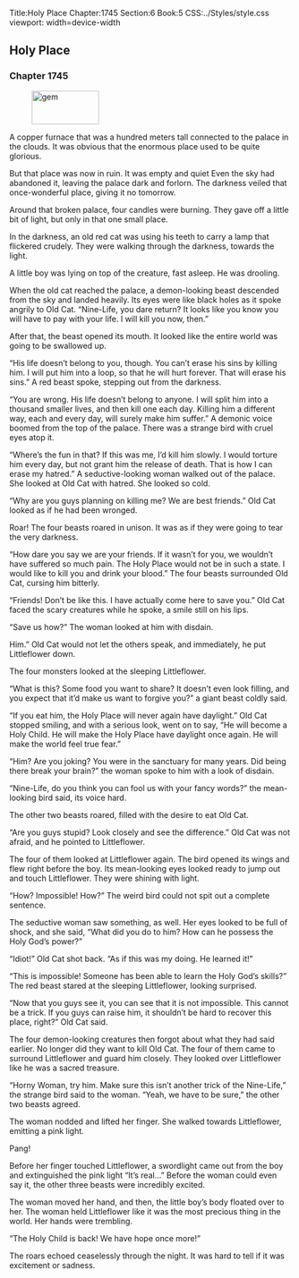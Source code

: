 Title:Holy Place 
Chapter:1745 
Section:6 
Book:5 
CSS:../Styles/style.css 
viewport: width=device-width
  
## Holy Place
### Chapter 1745 
<figure>
	<img src="../Images/gem.gif" alt="gem" id="gem" width="120" height="60" />
</figure>
  

  
  A copper furnace that was a hundred meters tall connected to the palace in the clouds. It was obvious that the enormous place used to be quite glorious.

But that place was now in ruin. It was empty and quiet Even the sky had abandoned it, leaving the palace dark and forlorn. The darkness veiled that once-wonderful place, giving it no tomorrow.

Around that broken palace, four candles were burning. They gave off a little bit of light, but only in that one small place.

In the darkness, an old red cat was using his teeth to carry a lamp that flickered crudely. They were walking through the darkness, towards the light.

A little boy was lying on top of the creature, fast asleep. He was drooling.

When the old cat reached the palace, a demon-looking beast descended from the sky and landed heavily. Its eyes were like black holes as it spoke angrily to Old Cat. “Nine-Life, you dare return? It looks like you know you will have to pay with your life. I will kill you now, then.”

After that, the beast opened its mouth. It looked like the entire world was going to be swallowed up.

“His life doesn’t belong to you, though. You can’t erase his sins by killing him. I will put him into a loop, so that he will hurt forever. That will erase his sins.” A red beast spoke, stepping out from the darkness.

“You are wrong. His life doesn’t belong to anyone. I will split him into a thousand smaller lives, and then kill one each day. Killing him a different way, each and every day, will surely make him suffer.” A demonic voice boomed from the top of the palace. There was a strange bird with cruel eyes atop it.

“Where’s the fun in that? If this was me, I’d kill him slowly. I would torture him every day, but not grant him the release of death. That is how I can erase my hatred.” A seductive-looking woman walked out of the palace. She looked at Old Cat with hatred. She looked so cold.

“Why are you guys planning on killing me? We are best friends.” Old Cat looked as if he had been wronged.

Roar! The four beasts roared in unison. It was as if they were going to tear the very darkness.

“How dare you say we are your friends. If it wasn’t for you, we wouldn’t have suffered so much pain. The Holy Place would not be in such a state. I would like to kill you and drink your blood.” The four beasts surrounded Old Cat, cursing him bitterly.

“Friends! Don’t be like this. I have actually come here to save you.” Old Cat faced the scary creatures while he spoke, a smile still on his lips.

“Save us how?” The woman looked at him with disdain.

Him.” Old Cat would not let the others speak, and immediately, he put Littleflower down.

The four monsters looked at the sleeping Littleflower.

“What is this? Some food you want to share? It doesn’t even look filling, and you expect that it’d make us want to forgive you?” a giant beast coldly said.

“If you eat him, the Holy Place will never again have daylight.” Old Cat stopped smiling, and with a serious look, went on to say, “He will become a Holy Child. He will make the Holy Place have daylight once again. He will make the world feel true fear.”

“Him? Are you joking? You were in the sanctuary for many years. Did being there break your brain?” the woman spoke to him with a look of disdain.

“Nine-Life, do you think you can fool us with your fancy words?” the mean-looking bird said, its voice hard.

The other two beasts roared, filled with the desire to eat Old Cat.

“Are you guys stupid? Look closely and see the difference.” Old Cat was not afraid, and he pointed to Littleflower.

The four of them looked at Littleflower again. The bird opened its wings and flew right before the boy. Its mean-looking eyes looked ready to jump out and touch Littleflower. They were shining with light.

“How? Impossible! How?” The weird bird could not spit out a complete sentence.

The seductive woman saw something, as well. Her eyes looked to be full of shock, and she said, “What did you do to him? How can he possess the Holy God’s power?”

“Idiot!” Old Cat shot back. “As if this was my doing. He learned it!”

“This is impossible! Someone has been able to learn the Holy God’s skills?” The red beast stared at the sleeping Littleflower, looking surprised.

“Now that you guys see it, you can see that it is not impossible. This cannot be a trick. If you guys can raise him, it shouldn’t be hard to recover this place, right?” Old Cat said.

The four demon-looking creatures then forgot about what they had said earlier. No longer did they want to kill Old Cat. The four of them came to surround Littleflower and guard him closely. They looked over Littleflower like he was a sacred treasure.

“Horny Woman, try him. Make sure this isn’t another trick of the Nine-Life,” the strange bird said to the woman. “Yeah, we have to be sure,” the other two beasts agreed.

The woman nodded and lifted her finger. She walked towards Littleflower, emitting a pink light.

Pang!

Before her finger touched Littleflower, a swordlight came out from the boy and extinguished the pink light “It’s real…” Before the woman could even say it, the other three beasts were incredibly excited.

The woman moved her hand, and then, the little boy’s body floated over to her. The woman held Littleflower like it was the most precious thing in the world. Her hands were trembling.

“The Holy Child is back! We have hope once more!”

The roars echoed ceaselessly through the night. It was hard to tell if it was excitement or sadness.
